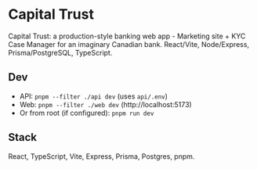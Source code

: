 # Capital Trust
Capital Trust: a production-style banking web app - Marketing site + KYC Case Manager for an imaginary Canadian bank. React/Vite, Node/Express, Prisma/PostgreSQL, TypeScript.

## Dev
- API: `pnpm --filter ./api dev` (uses `api/.env`)
- Web: `pnpm --filter ./web dev` (http://localhost:5173)
- Or from root (if configured): `pnpm run dev`

## Stack
React, TypeScript, Vite, Express, Prisma, Postgres, pnpm.
